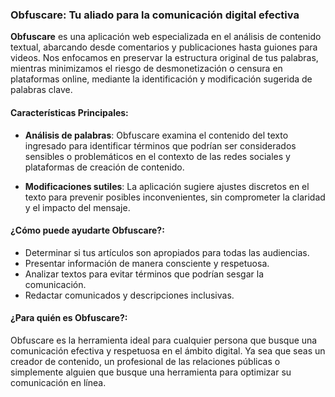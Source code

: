 ### Obfuscare: Tu aliado para la comunicación digital efectiva

**Obfuscare** es una aplicación web especializada en el análisis de contenido textual, abarcando desde comentarios y publicaciones hasta guiones para videos. Nos enfocamos en preservar la estructura original de tus palabras, mientras minimizamos el riesgo de desmonetización o censura en plataformas online, mediante la identificación y modificación sugerida de palabras clave.

#### Características Principales:
- **Análisis de palabras**: Obfuscare examina el contenido del texto ingresado para identificar términos que podrían ser considerados sensibles o problemáticos en el contexto de las redes sociales y plataformas de creación de contenido.

- **Modificaciones sutiles**: La aplicación sugiere ajustes discretos en el texto para prevenir posibles inconvenientes, sin comprometer la claridad y el impacto del mensaje.

#### ¿Cómo puede ayudarte Obfuscare?:
- Determinar si tus artículos son apropiados para todas las audiencias.
- Presentar información de manera consciente y respetuosa.
- Analizar textos para evitar términos que podrían sesgar la comunicación.
- Redactar comunicados y descripciones inclusivas.

#### ¿Para quién es Obfuscare?:
Obfuscare es la herramienta ideal para cualquier persona que busque una comunicación efectiva y respetuosa en el ámbito digital. Ya sea que seas un creador de contenido, un profesional de las relaciones públicas o simplemente alguien que busque una herramienta para optimizar su comunicación en línea.